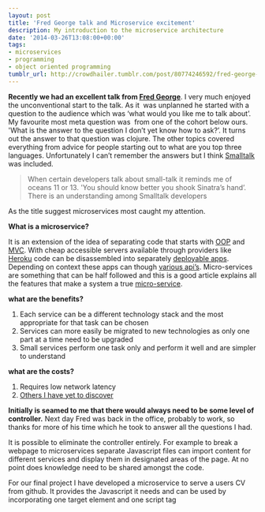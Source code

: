 ```yaml
---
layout: post
title: 'Fred George talk and Microservice excitement'
description: My introduction to the microservice architecture
date: '2014-03-26T13:08:00+00:00'
tags:
- microservices
- programming
- object oriented programming
tumblr_url: http://crowdhailer.tumblr.com/post/80774246592/fred-george-talk-and-microservice-excitement
---
```

<p><strong>Recently we had an excellent talk from <a href="https://twitter.com/fgeorge52" title="@fgeorge52" target="_blank">Fred George</a></strong>. I very much enjoyed the unconventional start to the talk. As it  was unplanned he started with a question to the audience which was &lsquo;what would you like me to talk about&rsquo;. My favourite most meta question was  from one of the cohort below ours. 'What is the answer to the question I don&rsquo;t yet know how to ask?&rsquo;. It turns out the answer to that question was clojure. The other topics covered everything from advice for people starting out to what are you top three languages. Unfortunately I can&rsquo;t remember the answers but I think <a href="http://en.wikipedia.org/wiki/Smalltalk" title="Smalltalk - Wikipedia" target="_blank">Smalltalk</a> was included.</p>
<blockquote>
<p>When certain developers talk about small-talk it reminds me of oceans 11 or 13. 'You should know better you shook Sinatra&rsquo;s hand&rsquo;. There is an understanding among Smalltalk developers</p>
</blockquote>
<p>As the title suggest microservices most caught my attention.</p>
<p><strong>What is a microservice?</strong></p>
<p><strong><!-- more --></strong></p>
<p>It is an extension of the idea of separating code that starts with <a href="http://en.wikipedia.org/wiki/Object-oriented_programming" title="Object Oriented Programming" target="_blank">OOP</a> and <a href="http://en.wikipedia.org/wiki/Model-view-controller" title="Model View Controller" target="_blank">MVC</a>. With cheap accessible servers available through providers like <a href="https://www.heroku.com/" title="Heoku | Cloud application platform" target="_blank">Heroku</a> code can be disassembled into separately <a href="http://davidmorgantini.blogspot.co.uk/2013/08/micro-services-introduction.html" title="Micro-services - Introduction" target="_blank">deployable apps</a>. Depending on context these apps can though <a href="http://yobriefca.se/blog/2013/04/29/micro-service-architecture/" title="Micro Service Architecture" target="_blank">various api&rsquo;s</a>. Micro-services are something that can be half followed and this is a good article explains all the features that make a system a true <a href="http://12factor.net/" title="The Twelve-Factor App" target="_blank">micro-service</a>.</p>
<p><strong>what are the benefits?</strong></p>
<ol><li><span>Each service can be a different technology stack and the most appropriate for that task can be chosen</span></li>
<li><span>Services can more easily be migrated to new technologies as only one part at a time need to be upgraded</span></li>
<li>Small services perform one task only and perform it well and are simpler to understand</li>
</ol><p><strong>what are the costs?</strong></p>
<ol><li><span>Requires low network </span>latency</li>
<li><a href="http://en.wikipedia.org/wiki/Fallacies_of_Distributed_Computing" title="Fallacies of distributed computing" target="_blank"><span>Others I have yet to discover</span></a></li>
</ol><p><strong>Initially is seamed to me that there would always need to be some level of controller.</strong> Next day Fred was back in the office, probably to work, so thanks for more of his time which he took to answer all the questions I had.</p>
<p>It is possible to eliminate the controller entirely. For example to break a webpage to microservices separate Javascript files can import content for different services and display them in designated areas of the page. At no point does knowledge need to be shared amongst the code. </p>
<p>For our final project I have developed a microservice to serve a users CV from github. It provides the Javascript it needs and can be used by incorporating one target element and one script tag</p>
